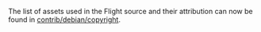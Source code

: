 The list of assets used in the Flight source and their attribution can now be found in [contrib/debian/copyright](../contrib/debian/copyright).
